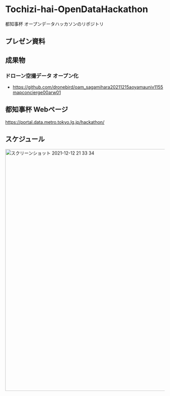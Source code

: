 # Tochizi-hai-OpenDataHackathon
都知事杯  オープンデータハッカソンのリポジトリ


## プレゼン資料



## 成果物

### ドローン空撮データ オープン化
* https://github.com/dronebird/oam_sagamihara20211215aoyamauniv1155mapconcierge00arw01



## 都知事杯 Webページ
https://portal.data.metro.tokyo.lg.jp/hackathon/

## スケジュール
<img width="766" alt="スクリーンショット 2021-12-12 21 33 34" src="https://user-images.githubusercontent.com/29940264/145712398-20cf0696-f115-4c49-8b93-3c86a17b88f1.png">
